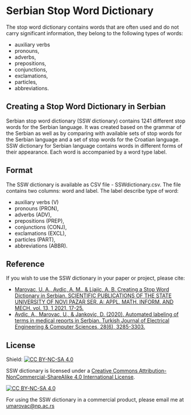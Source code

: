 # Serbian Stop Word Dictionary

The stop word dictionary contains words that are often used and do not carry significant information, they belong to the following types of words:
- auxiliary verbs
- pronouns, 
- adverbs, 
- prepositions, 
- conjunctions, 
- exclamations,
- particles,
- abbreviations.
 
 ## Creating a Stop Word Dictionary in Serbian
 
 Serbian stop word dictionary (SSW dictionary) contains 1241 different stop words for the Serbian language. 
It was created based on the grammar of the Serbian as well as by comparing with available sets of stop words for the Serbian language and a set of stop words for the Croatian language. SSW dictionary for Serbian language contains words in different forms of their appearance. Each word is accompanied by a word type label.

## Format

The SSW dictionary is available as CSV file - SSWdictionary.csv. The file contains two columns: word and label.
The label describe type of word:

- auxiliary verbs (V)
- pronouns (PRON), 
- adverbs (ADV), 
- prepositions (PREP), 
- conjunctions (CONJ), 
- exclamations (EXCL),
- particles (PART),
- abbreviations (ABBR).

## Reference

If you wish to use the SSW dictionary in your paper or project, please cite:

- [Marovac, U. A., Avdic, A. M., & Ljajic, A. B. Creating a Stop Word Dictionary in Serbian. SCIENTIFIC PUBLICATIONS OF THE STATE UNIVERSITY OF NOVI PAZAR
SER. A: APPL. MATH. INFORM. AND MECH. vol. 13, 1 2021, 17-25.](http://www.dunp.np.ac.rs/wp-content/uploads/2021/casopisa/vol13-1/SP-SUNP-13-1-2021-3.pdf) 
- [Avdic, A., Marovac, U., & Jankovic, D. (2020). Automated labeling of terms in medical reports in Serbian. Turkish Journal of Electrical Engineering & Computer Sciences, 28(6), 3285-3303.](https://journals.tubitak.gov.tr/elektrik/abstract.htm?id=28234)

## License


Shield: [![CC BY-NC-SA 4.0][cc-by-nc-sa-shield]][cc-by-nc-sa]

SSW dictionary is licensed under a
[Creative Commons Attribution-NonCommercial-ShareAlike 4.0 International License][cc-by-nc-sa].

[![CC BY-NC-SA 4.0][cc-by-nc-sa-image]][cc-by-nc-sa]

[cc-by-nc-sa]: http://creativecommons.org/licenses/by-nc-sa/4.0/
[cc-by-nc-sa-image]: https://licensebuttons.net/l/by-nc-sa/4.0/88x31.png
[cc-by-nc-sa-shield]: https://img.shields.io/badge/License-CC%20BY--NC--SA%204.0-lightgrey.svg


 For using the SSW dictionary in a commercial product, please email me at [umarovac@np.ac.rs](mailto:umarovac@np.ac.rs)
